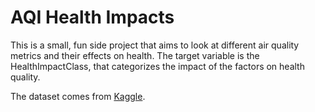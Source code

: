 # AQI Health Impacts

This is a small, fun side project that aims to look at different air quality metrics and their effects on health. The target variable is the HealthImpactClass, that categorizes the impact of the factors on health quality.

The dataset comes from [Kaggle](https://www.kaggle.com/datasets/rabieelkharoua/air-quality-and-health-impact-dataset/data).
